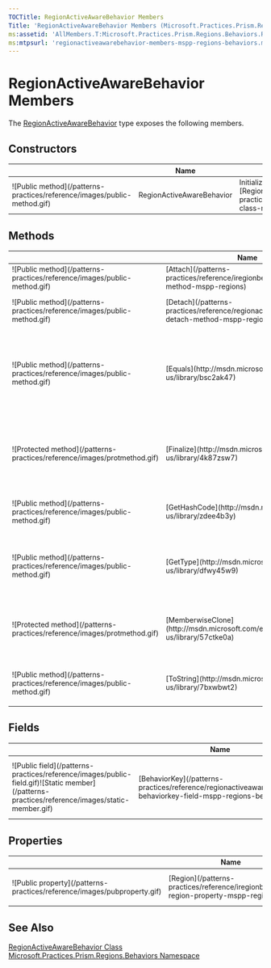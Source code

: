 ```yaml
---
TOCTitle: RegionActiveAwareBehavior Members
Title: 'RegionActiveAwareBehavior Members (Microsoft.Practices.Prism.Regions.Behaviors)'
ms:assetid: 'AllMembers.T:Microsoft.Practices.Prism.Regions.Behaviors.RegionActiveAwareBehavior'
ms:mtpsurl: 'regionactiveawarebehavior-members-mspp-regions-behaviors.md'
---
```


# RegionActiveAwareBehavior Members

The [RegionActiveAwareBehavior](/patterns-practices/reference/regionactiveawarebehavior-class-mspp-regions-behaviors) type exposes the following members.

## Constructors

<table>

<thead>
<tr class="header">
<th> </th>
<th>Name</th>
<th>Description</th>
</tr>
</thead>
<tbody>
<tr class="odd">
<td>![Public method](/patterns-practices/reference/images/public-method.gif)</td>
<td>RegionActiveAwareBehavior</td>
<td><div class="summary">
Initializes a new instance of the [RegionActiveAwareBehavior](/patterns-practices/reference/regionactiveawarebehavior-class-mspp-regions-behaviors) class
</div></td>
</tr>
</tbody>
</table>

## Methods

<table>

<thead>
<tr class="header">
<th> </th>
<th>Name</th>
<th>Description</th>
</tr>
</thead>
<tbody>
<tr class="odd">
<td>![Public method](/patterns-practices/reference/images/public-method.gif)</td>
<td>[Attach](/patterns-practices/reference/iregionbehavior-attach-method-mspp-regions)</td>
<td><div class="summary">
Attaches the behavior to the specified region
</div></td>
</tr>
<tr class="even">
<td>![Public method](/patterns-practices/reference/images/public-method.gif)</td>
<td>[Detach](/patterns-practices/reference/regionactiveawarebehavior-detach-method-mspp-regions-behaviors)</td>
<td><div class="summary">
Detaches the behavior from the [INotifyCollectionChanged](http://msdn.microsoft.com/en-us/library/ms668629).
</div></td>
</tr>
<tr class="odd">
<td>![Public method](/patterns-practices/reference/images/public-method.gif)</td>
<td>[Equals](http://msdn.microsoft.com/en-us/library/bsc2ak47)</td>
<td><div class="summary">
Determines whether the specified [Object](http://msdn.microsoft.com/en-us/library/e5kfa45b) is equal to the current [Object](http://msdn.microsoft.com/en-us/library/e5kfa45b).
</div>
(Inherited from [Object](http://msdn.microsoft.com/en-us/library/e5kfa45b).)</td>
</tr>
<tr class="even">
<td>![Protected method](/patterns-practices/reference/images/protmethod.gif)</td>
<td>[Finalize](http://msdn.microsoft.com/en-us/library/4k87zsw7)</td>
<td><div class="summary">
Allows an object to try to free resources and perform other cleanup operations before it is reclaimed by garbage collection.
</div>
(Inherited from [Object](http://msdn.microsoft.com/en-us/library/e5kfa45b).)</td>
</tr>
<tr class="odd">
<td>![Public method](/patterns-practices/reference/images/public-method.gif)</td>
<td>[GetHashCode](http://msdn.microsoft.com/en-us/library/zdee4b3y)</td>
<td><div class="summary">
Serves as a hash function for a particular type.
</div>
(Inherited from [Object](http://msdn.microsoft.com/en-us/library/e5kfa45b).)</td>
</tr>
<tr class="even">
<td>![Public method](/patterns-practices/reference/images/public-method.gif)</td>
<td>[GetType](http://msdn.microsoft.com/en-us/library/dfwy45w9)</td>
<td><div class="summary">
Gets the [Type](http://msdn.microsoft.com/en-us/library/42892f65) of the current instance.
</div>
(Inherited from [Object](http://msdn.microsoft.com/en-us/library/e5kfa45b).)</td>
</tr>
<tr class="odd">
<td>![Protected method](/patterns-practices/reference/images/protmethod.gif)</td>
<td>[MemberwiseClone](http://msdn.microsoft.com/en-us/library/57ctke0a)</td>
<td><div class="summary">
Creates a shallow copy of the current [Object](http://msdn.microsoft.com/en-us/library/e5kfa45b).
</div>
(Inherited from [Object](http://msdn.microsoft.com/en-us/library/e5kfa45b).)</td>
</tr>
<tr class="even">
<td>![Public method](/patterns-practices/reference/images/public-method.gif)</td>
<td>[ToString](http://msdn.microsoft.com/en-us/library/7bxwbwt2)</td>
<td><div class="summary">
Returns a string that represents the current object.
</div>
(Inherited from [Object](http://msdn.microsoft.com/en-us/library/e5kfa45b).)</td>
</tr>
</tbody>
</table>

## Fields

<table>

<thead>
<tr class="header">
<th> </th>
<th>Name</th>
<th>Description</th>
</tr>
</thead>
<tbody>
<tr class="odd">
<td>![Public field](/patterns-practices/reference/images/public-field.gif)![Static member](/patterns-practices/reference/images/static-member.gif)</td>
<td>[BehaviorKey](/patterns-practices/reference/regionactiveawarebehavior-behaviorkey-field-mspp-regions-behaviors)</td>
<td><div class="summary">
Name that identifies the [RegionActiveAwareBehavior](/patterns-practices/reference/regionactiveawarebehavior-class-mspp-regions-behaviors) behavior in a collection of [IRegionBehavior](/patterns-practices/reference/iregionbehavior-interface-mspp-regions).
</div></td>
</tr>
</tbody>
</table>

## Properties

<table>

<thead>
<tr class="header">
<th> </th>
<th>Name</th>
<th>Description</th>
</tr>
</thead>
<tbody>
<tr class="odd">
<td>![Public property](/patterns-practices/reference/images/pubproperty.gif)</td>
<td>[Region](/patterns-practices/reference/iregionbehavior-region-property-mspp-regions)</td>
<td><div class="summary">
The region that this behavior is extending
</div></td>
</tr>
</tbody>
</table>

## See Also

[RegionActiveAwareBehavior Class](/patterns-practices/reference/regionactiveawarebehavior-class-mspp-regions-behaviors)<br/>
[Microsoft.Practices.Prism.Regions.Behaviors Namespace](/patterns-practices/reference/mspp-regions-behaviors-namespace)<br/>